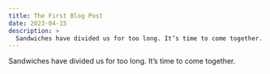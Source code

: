 ```yaml
---
title: The First Blog Post
date: 2023-04-15
description: >
  Sandwiches have divided us for too long. It’s time to come together.
---
```


Sandwiches have divided us for too long. It’s time to come together.
